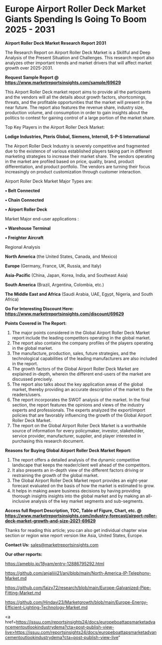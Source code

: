 # Europe Airport Roller Deck Market Giants Spending Is Going To Boom 2025 - 2031

<strong>Airport Roller Deck Market Research Report 2031</strong>

The Research Report on Airport Roller Deck Market is a Skillful and Deep Analysis of the Present Situation and Challenges. This research report also analyzes other important trends and market drivers that will affect market growth over 2025-2031.

<strong>Request Sample Report @ <a href=https://www.marketreportsinsights.com/sample/69629>https://www.marketreportsinsights.com/sample/69629</a></strong>

This Airport Roller Deck market report aims to provide all the participants and the vendors will all the details about growth factors, shortcomings, threats, and the profitable opportunities that the market will present in the near future. The report also features the revenue share, industry size, production volume, and consumption in order to gain insights about the politics to contest for gaining control of a large portion of the market share.

Top Key Players in the Airport Roller Deck Market:

<strong>Lodige Industries, Pteris Global, Siemens, Interroll, S-P-S International</strong>

The Airport Roller Deck Industry is severely competitive and fragmented due to the existence of various established players taking part in different marketing strategies to increase their market share. The vendors operating in the market are profiled based on price, quality, brand, product differentiation, and product portfolio. The vendors are turning their focus increasingly on product customization through customer interaction.

Airport Roller Deck Market Major Types are:

<strong>• Belt Connected

• Chain Connected

• Airport Roller Deck</strong>

Market Major end-user applications :

<strong>• Warehouse Terminal

• Freighter Aircraft</strong>

Regional Analysis

</u><strong><b>North America</b></strong> (the United States, Canada, and Mexico)

<strong><b>Europe </b></strong>(Germany, France, UK, Russia, and Italy)

<strong><b>Asia-Pacific</b></strong> (China, Japan, Korea, India, and Southeast Asia)

<strong><b>South America</b></strong> (Brazil, Argentina, Colombia, etc.)

<strong><b>The Middle East and Africa</b></strong> (Saudi Arabia, UAE, Egypt, Nigeria, and South Africa)

<strong>Go For Interesting Discount Here: <a href=https://www.marketreportsinsights.com/discount/69629>https://www.marketreportsinsights.com/discount/69629</a></strong>

<strong>Points Covered in The Report:</strong>
<ol>
  <li>The major points considered in the Global Airport Roller Deck Market report include the leading competitors operating in the global market.</li>
  <li>The report also contains the company profiles of the players operating in the global market.</li>
  <li>The manufacture, production, sales, future strategies, and the technological capabilities of the leading manufacturers are also included in the report.</li>
  <li>The growth factors of the Global Airport Roller Deck Market are explained in-depth, wherein the different end-users of the market are discussed precisely.</li>
  <li>The report also talks about the key application areas of the global market, thereby providing an accurate description of the market to the readers/users.</li>
  <li>The report incorporates the SWOT analysis of the market. In the final section, the report features the opinions and views of the industry experts and professionals. The experts analyzed the export/import policies that are favorably influencing the growth of the Global Airport Roller Deck Market.</li>
  <li>The report on the Global Airport Roller Deck Market is a worthwhile source of information for every policymaker, investor, stakeholder, service provider, manufacturer, supplier, and player interested in purchasing this research document.</li>
</ol>
<strong>Reasons for Buying Global Airport Roller Deck Market Report:</strong>

<ol>
  <li>The report offers a detailed analysis of the dynamic competitive landscape that keeps the reader/client well ahead of the competitors.</li>
  <li>It also presents an in-depth view of the different factors driving or restraining the growth of the global market.</li>
  <li>The Global Airport Roller Deck Market report provides an eight-year forecast evaluated on the basis of how the market is estimated to grow.</li>
  <li>It helps in making aware business decisions by having providing thorough insights insights into the global market and by making an all-inclusive analysis of the key market segments and sub-segments.</li>
</ol>
<strong>Access full Report Description, TOC, Table of Figure, Chart, etc. @ <a href=https://www.marketreportsinsights.com/industry-forecast/airport-roller-deck-market-growth-and-size-2021-69629>https://www.marketreportsinsights.com/industry-forecast/airport-roller-deck-market-growth-and-size-2021-69629</a></strong>


Thanks for reading this article; you can also get individual chapter wise section or region wise report version like Asia, United States, Europe.

<strong>Contact Us:</strong>
sales@marketreportsinsights.com

<strong>Our other reports:</strong>

<a href=https://ameblo.jp/18yam/entry-12886795292.html>https://ameblo.jp/18yam/entry-12886795292.html</a>

<a href=https://github.com/anjaliiii21/anj/blob/main/North-America-IP-Telephony-Market.md>https://github.com/anjaliiii21/anj/blob/main/North-America-IP-Telephony-Market.md</a>

<a href=https://github.com/faizy72/research/blob/main/Europe-Galvanized-Pipe-Fitting-Market.md>https://github.com/faizy72/research/blob/main/Europe-Galvanized-Pipe-Fitting-Market.md</a>

<a href=https://github.com/Hindavi23/Marketgrowth/blob/main/Europe-Energy-Efficient-Lighting-Technology-Market.md>https://github.com/Hindavi23/Marketgrowth/blob/main/Europe-Energy-Efficient-Lighting-Technology-Market.md</a>

<a href=https://issuu.com/reportsinsights24/docs/europeboattapsmarketadvancementoutlookindustrydema?cta=post-publish-view-live>https://issuu.com/reportsinsights24/docs/europeboattapsmarketadvancementoutlookindustrydema?cta=post-publish-view-live</a>"
